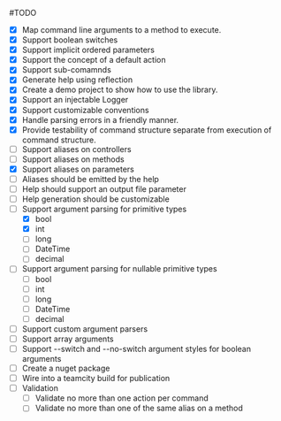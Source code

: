 #TODO

* [x] Map command line arguments to a method to execute.
* [x] Support boolean switches
* [x] Support implicit ordered parameters
* [x] Support the concept of a default action
* [x] Support sub-comamnds
* [x] Generate help using reflection
* [x] Create a demo project to show how to use the library.
* [x] Support an injectable Logger
* [x] Support customizable conventions
* [x] Handle parsing errors in a friendly manner.
* [x] Provide testability of command structure separate from execution of command structure.
* [ ] Support aliases on controllers
* [ ] Support aliases on methods
* [x] Support aliases on parameters
* [ ] Aliases should be emitted by the help
* [ ] Help should support an output file parameter
* [ ] Help generation should be customizable
* [ ] Support argument parsing for primitive types
  * [x] bool
  * [x] int
  * [ ] long
  * [ ] DateTime
  * [ ] decimal
* [ ] Support argument parsing for nullable primitive types
  * [ ] bool
  * [ ] int
  * [ ] long
  * [ ] DateTime
  * [ ] decimal
* [ ] Support custom argument parsers
* [ ] Support array arguments
* [ ] Support --switch and --no-switch argument styles for boolean arguments
* [ ] Create a nuget package
* [ ] Wire into a teamcity build for publication
* [ ] Validation
  * [ ] Validate no more than one action per command
  * [ ] Validate no more than one of the same alias on a method